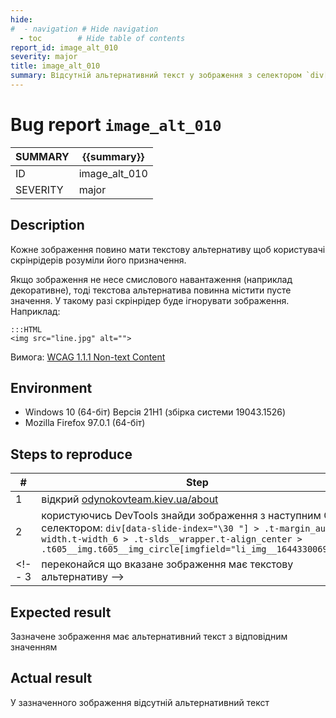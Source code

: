 ```yaml
---
hide:
#  - navigation # Hide navigation
  - toc        # Hide table of contents
report_id: image_alt_010
severity: major
title: image_alt_010
summary: Відсутній альтернативний текст у зображення з селектором `div[data-slide-index="\30 "] > .t-margin_auto.t-width.t-width_6 > .t-slds__wrapper.t-align_center > .t605__img.t605__img_circle[imgfield="li_img__1644330069755"]`
---
```

<!-- # {{summary}} -->
# Bug report `image_alt_010`

SUMMARY|{{summary}}
-|-
ID|image_alt_010
SEVERITY|major

## Description

Кожне зображення повино мати текстову альтернативу 
щоб користувачі скрінрідерів розуміли його призначення. 

Якщо зображення не несе смислового навантаження (наприклад декоративне), 
тоді текстова альтернатива повинна містити пусте значення. 
У такому разі скрінрідер буде ігнорувати зображення.
Наприклад:

    :::HTML
    <img src="line.jpg" alt="">

Вимога: [WCAG 1.1.1 Non-text Content](https://www.w3.org/TR/WCAG21/#non-text-content)

## Environment

- Windows 10 (64-біт) Версія 21H1 (збірка системи 19043.1526)
- Mozilla Firefox 97.0.1 (64-біт)

## Steps to reproduce

|#|Step|
-|-
1|відкрий [odynokovteam.kiev.ua/about](http://odynokovteam.kiev.ua/about)
2|користуючись DevTools знайди зображення з наступним CSS-селектором: `div[data-slide-index="\30 "] > .t-margin_auto.t-width.t-width_6 > .t-slds__wrapper.t-align_center > .t605__img.t605__img_circle[imgfield="li_img__1644330069755"]`
<!-- 3|переконайся що вказане зображення має текстову альтернативу -->

## Expected result

Зазначене зображення має альтернативний текст з відповідним значенням

## Actual result

У зазначенного зображення відсутній альтернативний текст

